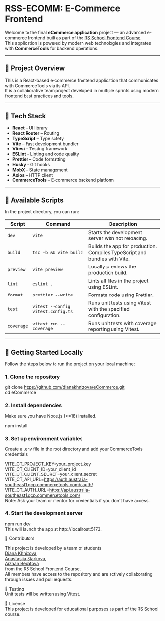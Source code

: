 # RSS-ECOMM: E-Commerce Frontend

Welcome to the final **eCommerce application** project — an advanced e-commerce frontend built as part of the [RS School Frontend Course](https://rs.school/js/).  
This application is powered by modern web technologies and integrates with **CommerceTools** for backend operations.

---

## 📌 Project Overview

This is a React-based e-commerce frontend application that communicates with CommerceTools via its API.  
It is a collaborative team project developed in multiple sprints using modern frontend best practices and tools.

---

## 🧰 Tech Stack

- **React** – UI library
- **React Router** – Routing
- **TypeScript** – Type safety
- **Vite** – Fast development bundler
- **Vitest** – Testing framework
- **ESLint** – Linting and code quality
- **Prettier** – Code formatting
- **Husky** – Git hooks
- **MobX** – State management
- **Axios** – HTTP client
- **CommerceTools** – E-commerce backend platform

---

## 📜 Available Scripts

In the project directory, you can run:

| Script     | Command                            | Description                                                               |
| ---------- | ---------------------------------- | ------------------------------------------------------------------------- |
| `dev`      | `vite`                             | Starts the development server with hot reloading.                         |
| `build`    | `tsc -b && vite build`             | Builds the app for production. Compiles TypeScript and bundles with Vite. |
| `preview`  | `vite preview`                     | Locally previews the production build.                                    |
| `lint`     | `eslint .`                         | Lints all files in the project using ESLint.                              |
| `format`   | `prettier --write .`               | Formats code using Prettier.                                              |
| `test`     | `vitest --config vitest.config.ts` | Runs unit tests using Vitest with the specified configuration.            |
| `coverage` | `vitest run --coverage`            | Runs unit tests with coverage reporting using Vitest.                     |

---

## 🚀 Getting Started Locally

Follow the steps below to run the project on your local machine:

### 1. Clone the repository

git clone https://github.com/dianakhnizova/eCommerce.git  
cd eCommerce

### 2. Install dependencies

Make sure you have Node.js (>=18) installed.

npm install

### 3. Set up environment variables

Create a .env file in the root directory and add your CommerceTools credentials:

VITE_CT_PROJECT_KEY=your_project_key  
VITE_CT_CLIENT_ID=your_client_id  
VITE_CT_CLIENT_SECRET=your_client_secret  
VITE_CT_API_URL=https://auth.australia-southeast1.gcp.commercetools.com/oauth/  
VITE_CT_AUTH_URL=https://api.australia-southeast1.gcp.commercetools.com/   
Note: Ask your team or mentor for credentials if you don't have access.

### 4. Start the development server

npm run dev  
This will launch the app at http://localhost:5173.

👥 Contributors

This project is developed by a team of students   
[Diana Khnizova](https://github.com/dianakhnizova),   
[Anastasiia Starkova](https://github.com/Starkoans),   
[Aizhan Bexatova](https://github.com/Ulistonee)   
from the RS School Frontend Course.  
All members have access to the repository and are actively collaborating through issues and pull requests.

🧪 Testing  
Unit tests will be written using Vitest.

📄 License  
This project is developed for educational purposes as part of the RS School course.
